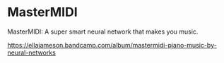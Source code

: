 # MasterMIDI
MasterMIDI: A super smart neural network that makes you music.

https://ellajameson.bandcamp.com/album/mastermidi-piano-music-by-neural-networks
